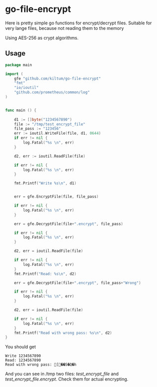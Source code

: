# go-file-encrypt

Here is pretty simple go functions for encrypt/decrypt files. Suitable for very lange files, because not reading them to the memory

Using AES-256 as crypt algorithms.

## Usage

```go
package main

import (
	gfe "github.com/kiltum/go-file-encrypt"
	"fmt"
	"io/ioutil"
	"github.com/prometheus/common/log"
)


func main () {
	
	d1 := []byte("1234567890")
	file := "/tmp/test_encrypt_file"
	file_pass := "123456"
	err := ioutil.WriteFile(file, d1, 0644)
	if err != nil {
		log.Fatal("%s \n", err)
	}

	d2, err := ioutil.ReadFile(file)

	if err != nil {
		log.Fatal("%s \n", err)
	}

	fmt.Printf("Write %s\n", d1)


	err = gfe.EncryptFile(file, file_pass)

	if err != nil {
		log.Fatal("%s \n", err)
	}

	err = gfe.DecryptFile(file+".encrypt", file_pass)

	if err != nil {
		log.Fatal("%s \n", err)
	}

	d2, err = ioutil.ReadFile(file)

	if err != nil {
		log.Fatal("%s \n", err)
	}
	fmt.Printf("Read: %s\n", d2)

	err = gfe.DecryptFile(file+".encrypt", file_pass+"Wrong")

	if err != nil {
		log.Fatal("%s \n", err)
	}

	d2, err = ioutil.ReadFile(file)

	if err != nil {
		log.Fatal("%s \n", err)
	}
	fmt.Printf("Read with wrong pass: %s\n", d2)
}

```

You should get

```
Write 1234567890
Read: 1234567890
Read with wrong pass: [��5�Q�h
```

And you can see in /tmp two files: *test_encrypt_file* and *test_encrypt_file.encrypt*. 
Check them for actual encrypting.